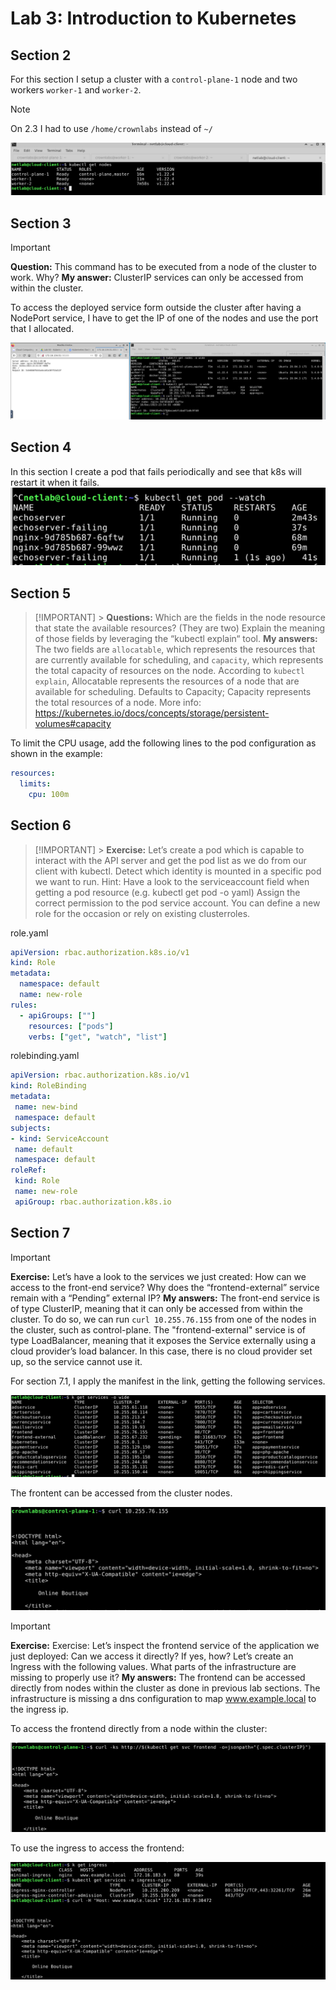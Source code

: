 # Lab 3: Introduction to Kubernetes

## Section 2

For this section I setup a cluster with a `control-plane-1` node and two workers `worker-1` and `worker-2`.

> [!NOTE]
> On 2.3 I had to use `/home/crownlabs` instead of `~/`

![nodes from management](images/1.png)

## Section 3

> [!IMPORTANT]
> **Question:** This command has to be executed from a node of the cluster to work. Why?
> **My answer:** ClusterIP services can only be accessed from within the cluster.

To access the deployed service form outside the cluster after having a NodePort service, I have to get the IP of one of the nodes and use the port that I allocated.

![nginx deployment](images/2.png)

## Section 4

In this section I create a pod that fails periodically and see that k8s will restart it when it fails.
![recover](images/3.png)

## Section 5

> [!IMPORTANT] > **Questions:** Which are the fields in the node resource that state the available resources? (They are two) Explain the meaning of those fields by leveraging the “kubectl explain“ tool.
> **My answers:** The two fields are `allocatable`, which represents the resources that are currently available for scheduling, and `capacity`, which represents the total capacity of resources on the node.
> According to `kubectl explain`, Allocatable represents the resources of a node that are available for scheduling. Defaults to Capacity; Capacity represents the total resources of a node. More info: https://kubernetes.io/docs/concepts/storage/persistent-volumes#capacity

To limit the CPU usage, add the following lines to the pod configuration as shown in the example:

```yaml
resources:
  limits:
    cpu: 100m
```

## Section 6

> [!IMPORTANT] > **Exercise:** Let’s create a pod which is capable to interact with the API server and get the pod list as
> we do from our client with kubectl.
> Detect which identity is mounted in a specific pod we want to run.
> Hint: Have a look to the serviceaccount field when getting a pod resource (e.g. kubectl
> get pod -o yaml)
> Assign the correct permission to the pod service account. You can define a new role for the
> occasion or rely on existing clusterroles.

role.yaml

```yaml
apiVersion: rbac.authorization.k8s.io/v1
kind: Role
metadata:
  namespace: default
  name: new-role
rules:
  - apiGroups: [""]
    resources: ["pods"]
    verbs: ["get", "watch", "list"]
```

rolebinding.yaml

```yaml
apiVersion: rbac.authorization.k8s.io/v1
kind: RoleBinding
metadata:
 name: new-bind
 namespace: default
subjects:
- kind: ServiceAccount
 name: default
 namespace: default
roleRef:
 kind: Role
 name: new-role
 apiGroup: rbac.authorization.k8s.io
```

## Section 7

> [!IMPORTANT]
> **Exercise:** Let’s have a look to the services we just created:
> How can we access to the front-end service?
> Why does the “frontend-external” service remain with a “Pending” external IP?
> **My answers:** The front-end service is of type ClusterIP, meaning that it can only be accessed from within the cluster. To do so, we can run `curl 10.255.76.155` from one of the nodes in the cluster, such as control-plane. The "frontend-external" service is of type LoadBalancer, meaning that it exposes the Service externally using a cloud provider’s load balancer. In this case, there is no cloud provider set up, so the service cannot use it.

For section 7.1, I apply the manifest in the link, getting the following services.

![services](images/4.png)

The frontent can be accessed from the cluster nodes.

![curl](images/5.png)

> [!IMPORTANT]
> **Exercise:** Exercise: Let’s inspect the frontend service of the application we just deployed:
> Can we access it directly? If yes, how?
> Let’s create an Ingress with the following values. What parts of the infrastructure are missing to properly use it?
> **My answers:** The frontend can be accessed directly from nodes within the cluster as done in previous lab sections. The infrastructure is missing a dns configuration to map www.example.local to the ingress ip.

To access the frontend directly from a node within the cluster:

![fe-cluster](images/7.png)

To use the ingress to access the frontend:

![ingress-curl](images/6.png)
